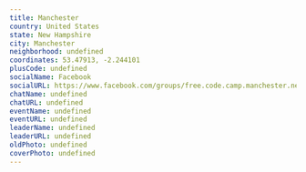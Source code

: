 ```yaml
---
title: Manchester
country: United States
state: New Hampshire
city: Manchester
neighborhood: undefined
coordinates: 53.47913, -2.244101
plusCode: undefined
socialName: Facebook
socialURL: https://www.facebook.com/groups/free.code.camp.manchester.new.hampshire
chatName: undefined
chatURL: undefined
eventName: undefined
eventURL: undefined
leaderName: undefined
leaderURL: undefined
oldPhoto: undefined
coverPhoto: undefined
---
```

